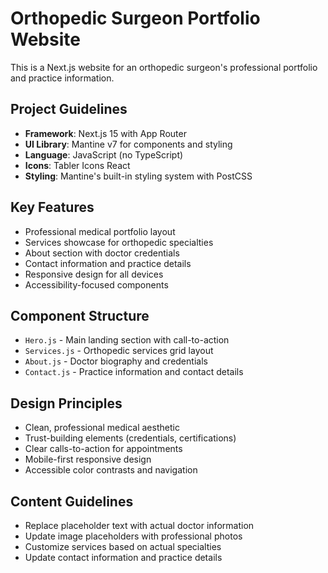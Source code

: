 <!-- Use this file to provide workspace-specific custom instructions to Copilot. For more details, visit https://code.visualstudio.com/docs/copilot/copilot-customization#_use-a-githubcopilotinstructionsmd-file -->

# Orthopedic Surgeon Portfolio Website

This is a Next.js website for an orthopedic surgeon's professional portfolio and practice information.

## Project Guidelines

- **Framework**: Next.js 15 with App Router
- **UI Library**: Mantine v7 for components and styling
- **Language**: JavaScript (no TypeScript)
- **Icons**: Tabler Icons React
- **Styling**: Mantine's built-in styling system with PostCSS

## Key Features

- Professional medical portfolio layout
- Services showcase for orthopedic specialties
- About section with doctor credentials
- Contact information and practice details
- Responsive design for all devices
- Accessibility-focused components

## Component Structure

- `Hero.js` - Main landing section with call-to-action
- `Services.js` - Orthopedic services grid layout
- `About.js` - Doctor biography and credentials
- `Contact.js` - Practice information and contact details

## Design Principles

- Clean, professional medical aesthetic
- Trust-building elements (credentials, certifications)
- Clear calls-to-action for appointments
- Mobile-first responsive design
- Accessible color contrasts and navigation

## Content Guidelines

- Replace placeholder text with actual doctor information
- Update image placeholders with professional photos
- Customize services based on actual specialties
- Update contact information and practice details
